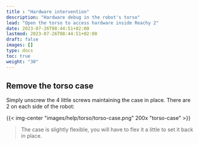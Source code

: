 ```yaml
---
title : "Hardware intervention"
description: "Hardware debug in the robot's torso"
lead: "Open the torso to access hardware inside Reachy 2"
date: 2023-07-26T08:44:51+02:00
lastmod: 2023-07-26T08:44:51+02:00
draft: false
images: []
type: docs
toc: true
weight: "30"
---
```


## Remove the torso case

Simply unscrew the 4 little screws maintaining the case in place. There are 2 on each side of the robot:

{{< img-center "images/help/torso/torso-case.png" 200x "torso-case" >}}

> The case is slightly flexible, you will have to flex it a little to set it back in place.
